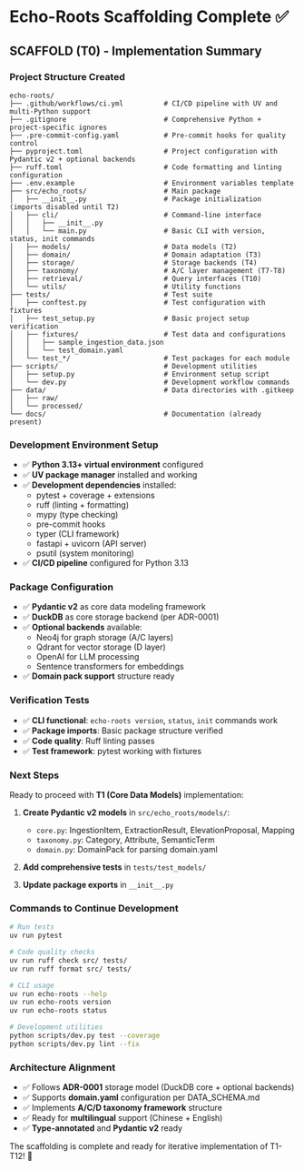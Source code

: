 # Echo-Roots Scaffolding Complete ✅

## SCAFFOLD (T0) - Implementation Summary

### Project Structure Created
```
echo-roots/
├── .github/workflows/ci.yml          # CI/CD pipeline with UV and multi-Python support
├── .gitignore                        # Comprehensive Python + project-specific ignores
├── .pre-commit-config.yaml           # Pre-commit hooks for quality control
├── pyproject.toml                    # Project configuration with Pydantic v2 + optional backends
├── ruff.toml                         # Code formatting and linting configuration
├── .env.example                      # Environment variables template
├── src/echo_roots/                   # Main package
│   ├── __init__.py                   # Package initialization (imports disabled until T2)
│   ├── cli/                          # Command-line interface
│   │   ├── __init__.py
│   │   └── main.py                   # Basic CLI with version, status, init commands
│   ├── models/                       # Data models (T2)
│   ├── domain/                       # Domain adaptation (T3)
│   ├── storage/                      # Storage backends (T4)
│   ├── taxonomy/                     # A/C layer management (T7-T8)
│   ├── retrieval/                    # Query interfaces (T10)
│   └── utils/                        # Utility functions
├── tests/                            # Test suite
│   ├── conftest.py                   # Test configuration with fixtures
│   ├── test_setup.py                 # Basic project setup verification
│   ├── fixtures/                     # Test data and configurations
│   │   ├── sample_ingestion_data.json
│   │   └── test_domain.yaml
│   └── test_*/                       # Test packages for each module
├── scripts/                          # Development utilities
│   ├── setup.py                      # Environment setup script
│   └── dev.py                        # Development workflow commands
├── data/                             # Data directories with .gitkeep
│   ├── raw/
│   └── processed/
└── docs/                             # Documentation (already present)
```

### Development Environment Setup
- ✅ **Python 3.13+ virtual environment** configured
- ✅ **UV package manager** installed and working
- ✅ **Development dependencies** installed:
  - pytest + coverage + extensions
  - ruff (linting + formatting)  
  - mypy (type checking)
  - pre-commit hooks
  - typer (CLI framework)
  - fastapi + uvicorn (API server)
  - psutil (system monitoring)
- ✅ **CI/CD pipeline** configured for Python 3.13

### Package Configuration
- ✅ **Pydantic v2** as core data modeling framework
- ✅ **DuckDB** as core storage backend (per ADR-0001)
- ✅ **Optional backends** available:
  - Neo4j for graph storage (A/C layers)
  - Qdrant for vector storage (D layer)
  - OpenAI for LLM processing
  - Sentence transformers for embeddings
- ✅ **Domain pack support** structure ready

### Verification Tests
- ✅ **CLI functional**: `echo-roots version`, `status`, `init` commands work
- ✅ **Package imports**: Basic package structure verified
- ✅ **Code quality**: Ruff linting passes
- ✅ **Test framework**: pytest working with fixtures

### Next Steps
Ready to proceed with **T1 (Core Data Models)** implementation:

1. **Create Pydantic v2 models** in `src/echo_roots/models/`:
   - `core.py`: IngestionItem, ExtractionResult, ElevationProposal, Mapping
   - `taxonomy.py`: Category, Attribute, SemanticTerm  
   - `domain.py`: DomainPack for parsing domain.yaml

2. **Add comprehensive tests** in `tests/test_models/`

3. **Update package exports** in `__init__.py`

### Commands to Continue Development
```bash
# Run tests
uv run pytest

# Code quality checks  
uv run ruff check src/ tests/
uv run ruff format src/ tests/

# CLI usage
uv run echo-roots --help
uv run echo-roots version
uv run echo-roots status

# Development utilities
python scripts/dev.py test --coverage
python scripts/dev.py lint --fix
```

### Architecture Alignment
- ✅ Follows **ADR-0001** storage model (DuckDB core + optional backends)
- ✅ Supports **domain.yaml** configuration per DATA_SCHEMA.md
- ✅ Implements **A/C/D taxonomy framework** structure
- ✅ Ready for **multilingual** support (Chinese + English)
- ✅ **Type-annotated** and **Pydantic v2** ready

The scaffolding is complete and ready for iterative implementation of T1-T12! 🚀
